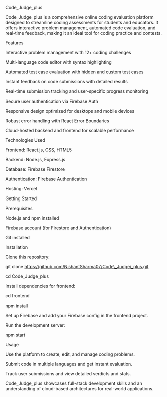 Code\_Judge\_plus



Code\_Judge\_plus is a comprehensive online coding evaluation platform designed to streamline coding assessments for students and educators. It offers interactive problem management, automated code evaluation, and real-time feedback, making it an ideal tool for coding practice and contests.



Features



Interactive problem management with 12+ coding challenges



Multi-language code editor with syntax highlighting



Automated test case evaluation with hidden and custom test cases



Instant feedback on code submissions with detailed results



Real-time submission tracking and user-specific progress monitoring



Secure user authentication via Firebase Auth



Responsive design optimized for desktops and mobile devices



Robust error handling with React Error Boundaries



Cloud-hosted backend and frontend for scalable performance



Technologies Used



Frontend: React.js, CSS, HTML5



Backend: Node.js, Express.js



Database: Firebase Firestore



Authentication: Firebase Authentication



Hosting: Vercel



Getting Started



Prerequisites



Node.js and npm installed



Firebase account (for Firestore and Authentication)



Git installed



Installation



Clone this repository:

git clone https://github.com/NishantSharma07/Code\_Judge\_plus.git

cd Code\_Judge\_plus



Install dependencies for frontend:

cd frontend

npm install



Set up Firebase and add your Firebase config in the frontend project.



Run the development server:

npm start



Usage



Use the platform to create, edit, and manage coding problems.



Submit code in multiple languages and get instant evaluation.



Track user submissions and view detailed verdicts and stats.

Code\_Judge\_plus showcases full-stack development skills and an understanding of cloud-based architectures for real-world applications.

